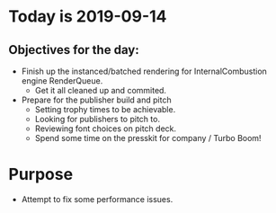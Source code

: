 # Today is 2019-09-14

## Objectives for the day:

- Finish up the instanced/batched rendering for InternalCombustion engine RenderQueue.
  - Get it all cleaned up and commited.
- Prepare for the publisher build and pitch
  - Setting trophy times to be achievable.
  - Looking for publishers to pitch to.
  - Reviewing font choices on pitch deck.
  - Spend some time on the presskit for company / Turbo Boom!

# Purpose

- Attempt to fix some performance issues.
